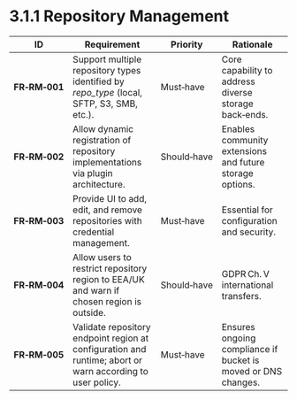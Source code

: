 # 3.1.1 Repository Management

| ID            | Requirement                                                                                               | Priority    | Rationale                                                     |
|---------------|-----------------------------------------------------------------------------------------------------------|-------------|---------------------------------------------------------------|
| **FR‑RM‑001** | Support multiple repository types identified by *repo\_type* (local, SFTP, S3, SMB, etc.).                | Must‑have   | Core capability to address diverse storage back‑ends.         |
| **FR‑RM‑002** | Allow dynamic registration of repository implementations via plugin architecture.                         | Should‑have | Enables community extensions and future storage options.      |
| **FR‑RM‑003** | Provide UI to add, edit, and remove repositories with credential management.                              | Must‑have   | Essential for configuration and security.                     |
| **FR‑RM‑004** | Allow users to restrict repository region to EEA/UK and warn if chosen region is outside.                 | Should‑have | GDPR Ch. V international transfers.                           |
| **FR‑RM‑005** | Validate repository endpoint region at configuration and runtime; abort or warn according to user policy. | Must‑have   | Ensures ongoing compliance if bucket is moved or DNS changes. |